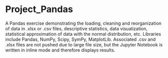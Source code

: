 # Project_Pandas
A Pandas exercise demonstrating the loading, cleaning and reorganization of data in .xlsx or .csv files, descriptive statistics, data visualization, statistical approximation of data with the normal distribution, etc. Libraries include Pandas, NumPy, Scipy, SymPy, MatplotLib. Associated .csv and .xlsx files are not pushed due to large file size, but the Jupyter Notebook is written in inline mode and therefore displays results.

